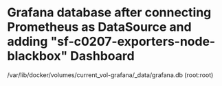 # Grafana database after connecting Prometheus as DataSource and adding "sf-c0207-exporters-node-blackbox" Dashboard
/var/lib/docker/volumes/current_vol-grafana/_data/grafana.db  (root:root)

